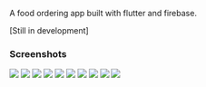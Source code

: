 A food ordering app built with flutter and firebase.

[Still in development]


### Screenshots

![](https://github.com/OLayemii/chyker-foods/blob/master/screenshots/1.jpg) ![](https://github.com/OLayemii/chyker-foods/blob/master/screenshots/2.jpg) ![](https://github.com/OLayemii/chyker-foods/blob/master/screenshots/3.jpg) ![](https://github.com/OLayemii/chyker-foods/blob/master/screenshots/4.jpg) ![](https://github.com/OLayemii/chyker-foods/blob/master/screenshots/5.jpg) ![](https://github.com/OLayemii/chyker-foods/blob/master/screenshots/6.jpg) ![](https://github.com/OLayemii/chyker-foods/blob/master/screenshots/7.jpg) ![](https://github.com/OLayemii/chyker-foods/blob/master/screenshots/8.jpg) ![](https://github.com/OLayemii/chyker-foods/blob/master/screenshots/9.jpg) ![](https://github.com/OLayemii/chyker-foods/blob/master/screenshots/10.jpg)
